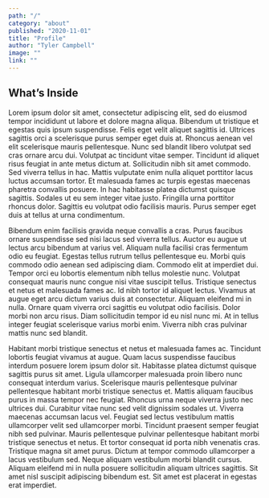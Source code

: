 ```yaml
---
path: "/"
category: "about"
published: "2020-11-01"
title: "Profile"   
author: "Tyler Campbell"
image: ""
link: ""
---
```

## What’s Inside

Lorem ipsum dolor sit amet, consectetur adipiscing elit, sed do eiusmod tempor incididunt ut labore et dolore magna aliqua. Bibendum ut tristique et egestas quis ipsum suspendisse. Felis eget velit aliquet sagittis id. Ultrices sagittis orci a scelerisque purus semper eget duis at. Rhoncus aenean vel elit scelerisque mauris pellentesque. Nunc sed blandit libero volutpat sed cras ornare arcu dui. Volutpat ac tincidunt vitae semper. Tincidunt id aliquet risus feugiat in ante metus dictum at. Sollicitudin nibh sit amet commodo. Sed viverra tellus in hac. Mattis vulputate enim nulla aliquet porttitor lacus luctus accumsan tortor. Et malesuada fames ac turpis egestas maecenas pharetra convallis posuere. In hac habitasse platea dictumst quisque sagittis. Sodales ut eu sem integer vitae justo. Fringilla urna porttitor rhoncus dolor. Sagittis eu volutpat odio facilisis mauris. Purus semper eget duis at tellus at urna condimentum.

Bibendum enim facilisis gravida neque convallis a cras. Purus faucibus ornare suspendisse sed nisi lacus sed viverra tellus. Auctor eu augue ut lectus arcu bibendum at varius vel. Aliquam nulla facilisi cras fermentum odio eu feugiat. Egestas tellus rutrum tellus pellentesque eu. Morbi quis commodo odio aenean sed adipiscing diam. Commodo elit at imperdiet dui. Tempor orci eu lobortis elementum nibh tellus molestie nunc. Volutpat consequat mauris nunc congue nisi vitae suscipit tellus. Tristique senectus et netus et malesuada fames ac. Id nibh tortor id aliquet lectus. Vivamus at augue eget arcu dictum varius duis at consectetur. Aliquam eleifend mi in nulla. Ornare quam viverra orci sagittis eu volutpat odio facilisis. Dolor morbi non arcu risus. Diam sollicitudin tempor id eu nisl nunc mi. At in tellus integer feugiat scelerisque varius morbi enim. Viverra nibh cras pulvinar mattis nunc sed blandit.

Habitant morbi tristique senectus et netus et malesuada fames ac. Tincidunt lobortis feugiat vivamus at augue. Quam lacus suspendisse faucibus interdum posuere lorem ipsum dolor sit. Habitasse platea dictumst quisque sagittis purus sit amet. Ligula ullamcorper malesuada proin libero nunc consequat interdum varius. Scelerisque mauris pellentesque pulvinar pellentesque habitant morbi tristique senectus et. Mattis aliquam faucibus purus in massa tempor nec feugiat. Rhoncus urna neque viverra justo nec ultrices dui. Curabitur vitae nunc sed velit dignissim sodales ut. Viverra maecenas accumsan lacus vel. Feugiat sed lectus vestibulum mattis ullamcorper velit sed ullamcorper morbi. Tincidunt praesent semper feugiat nibh sed pulvinar. Mauris pellentesque pulvinar pellentesque habitant morbi tristique senectus et netus. Et tortor consequat id porta nibh venenatis cras. Tristique magna sit amet purus. Dictum at tempor commodo ullamcorper a lacus vestibulum sed. Neque aliquam vestibulum morbi blandit cursus. Aliquam eleifend mi in nulla posuere sollicitudin aliquam ultrices sagittis. Sit amet nisl suscipit adipiscing bibendum est. Sit amet est placerat in egestas erat imperdiet.